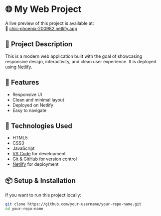 # 🌐 My Web Project

A live preview of this project is available at:  
🔗 [chic-phoenix-200982.netlify.app](https://chic-phoenix-200982.netlify.app)

## 📁 Project Description

This is a modern web application built with the goal of showcasing responsive design, interactivity, and clean user experience. It is deployed using [Netlify](https://www.netlify.com/).

## 🚀 Features

- Responsive UI
- Clean and minimal layout
- Deployed on Netlify
- Easy to navigate

## 🔧 Technologies Used

- HTML5
- CSS3
- JavaScript
- [VS Code](https://code.visualstudio.com/) for development
- [Git](https://git-scm.com/) & GitHub for version control
- [Netlify](https://www.netlify.com/) for deployment

## 📦 Setup & Installation

If you want to run this project locally:

```bash
git clone https://github.com/your-username/your-repo-name.git
cd your-repo-name
